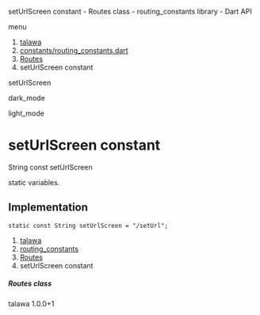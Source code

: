 




setUrlScreen constant - Routes class - routing\_constants library - Dart API







menu

1. [talawa](../../index.html)
2. [constants/routing\_constants.dart](../../constants_routing_constants/constants_routing_constants-library.html)
3. [Routes](../../constants_routing_constants/Routes-class.html)
4. setUrlScreen constant

setUrlScreen


dark\_mode

light\_mode




# setUrlScreen constant


String
const setUrlScreen

static variables.


## Implementation

```
static const String setUrlScreen = "/setUrl";
```

 


1. [talawa](../../index.html)
2. [routing\_constants](../../constants_routing_constants/constants_routing_constants-library.html)
3. [Routes](../../constants_routing_constants/Routes-class.html)
4. setUrlScreen constant

##### Routes class





talawa
1.0.0+1







